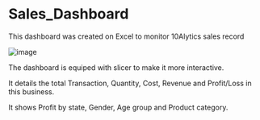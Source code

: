 # Sales_Dashboard

This dashboard was created on Excel to monitor 10Alytics sales record

![image](https://cdn.dribbble.com/users/1171108/screenshots/17556159/media/217d8103c9c85bff3288c9f73814d4a4.png)

The dashboard is equiped with slicer to make it more interactive. 

It details the total Transaction, Quantity, Cost, Revenue and Profit/Loss in this business.

It shows Profit by state, Gender, Age group and Product category. 

